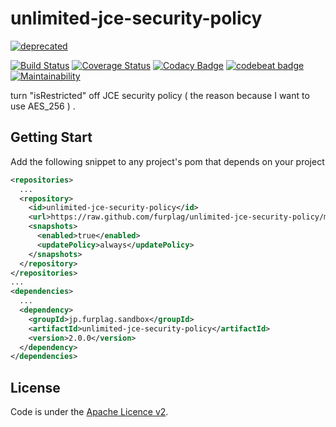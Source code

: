 # unlimited-jce-security-policy
[![deprecated](https://img.shields.io/badge/deprecated-too%20stale%2C%20to%20maintain-red.svg)](https://img.shields.io/badge/deprecated-too%20stale%2C%20to%20maintain-red.svg)

[![Build Status](https://travis-ci.org/furplag/unlimited-jce-security-policy.svg?branch=master)](https://travis-ci.org/furplag/unlimited-jce-security-policy)
[![Coverage Status](https://coveralls.io/repos/github/furplag/unlimited-jce-security-policy/badge.svg?branch=master)](https://coveralls.io/github/furplag/unlimited-jce-security-policy?branch=master)
[![Codacy Badge](https://app.codacy.com/project/badge/Grade/ec7912c279a74337902459526fd85514)](https://www.codacy.com/gh/furplag/unlimited-jce-security-policy/dashboard?utm_source=github.com&amp;utm_medium=referral&amp;utm_content=furplag/unlimited-jce-security-policy&amp;utm_campaign=Badge_Grade)
[![codebeat badge](https://codebeat.co/badges/35b07037-c0a4-4012-b5b8-397d203b9eaa)](https://codebeat.co/projects/github-com-furplag-unlimited-jce-security-policy-master)
[![Maintainability](https://api.codeclimate.com/v1/badges/28e7b02ed1d5e862145c/maintainability)](https://codeclimate.com/github/furplag/unlimited-jce-security-policy/maintainability)

turn "isRestricted" off JCE security policy ( the reason because I want to use AES_256 ) .

## Getting Start
Add the following snippet to any project's pom that depends on your project
```xml
<repositories>
  ...
  <repository>
    <id>unlimited-jce-security-policy</id>
    <url>https://raw.github.com/furplag/unlimited-jce-security-policy/mvn-repo/</url>
    <snapshots>
      <enabled>true</enabled>
      <updatePolicy>always</updatePolicy>
    </snapshots>
  </repository>
</repositories>
...
<dependencies>
  ...
  <dependency>
    <groupId>jp.furplag.sandbox</groupId>
    <artifactId>unlimited-jce-security-policy</artifactId>
    <version>2.0.0</version>
  </dependency>
</dependencies>
```

## License
Code is under the [Apache Licence v2](LICENCE).

